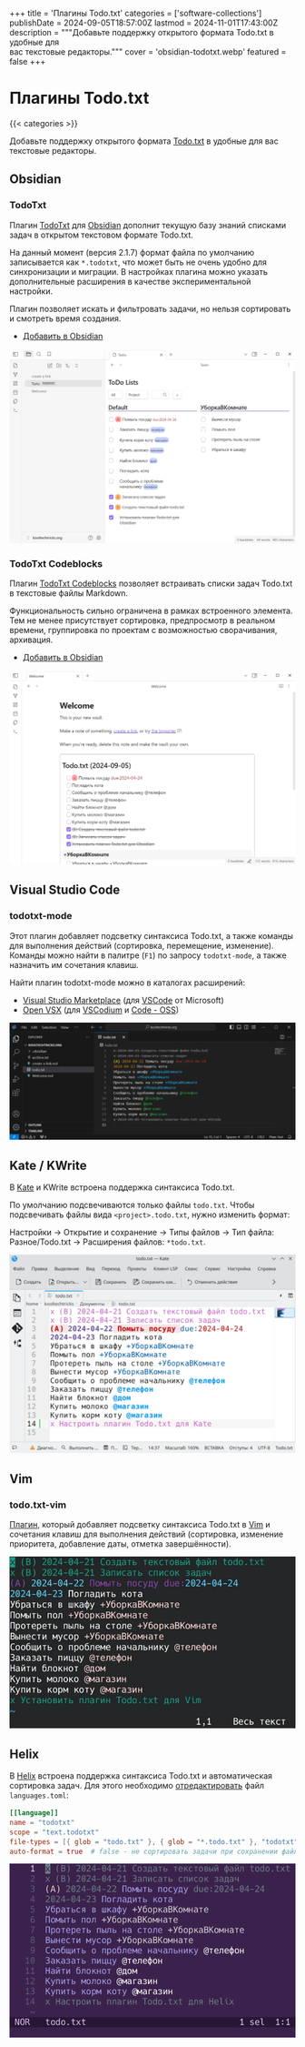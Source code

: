 +++
title = 'Плагины Todo.txt'
categories = ['software-collections']
publishDate = 2024-09-05T18:57:00Z
lastmod = 2024-11-01T17:43:00Z
description = """Добавьте поддержку открытого формата Todo.txt в удобные для \
вас текстовые редакторы."""
cover = 'obsidian-todotxt.webp'
featured = false
+++

# Плагины Todo.txt
{{< categories >}}

Добавьте поддержку открытого формата [Todo.txt](/wiki/todo-txt) в удобные для
вас текстовые редакторы.

## Obsidian

### TodoTxt

Плагин [TodoTxt](https://github.com/mvgrimes/obsidian-todotxt-plugin#readme) для
[Obsidian](https://obsidian.md) дополнит текущую базу знаний списками задач в
открытом текстовом формате Todo.txt.

На данный момент (версия 2.1.7) формат файла по умолчанию записывается как
`*.todotxt`, что может быть не очень удобно для синхронизации и миграции. В
настройках плагина можно указать дополнительные расширения в качестве
экспериментальной настройки.

Плагин позволяет искать и фильтровать задачи, но нельзя сортировать и смотреть
время создания.

- [Добавить в Obsidian](obsidian://show-plugin?id=todotxt)

![Плагин Todo.txt для Obsidian](obsidian-todotxt.webp)

### TodoTxt Codeblocks

Плагин [TodoTxt Codeblocks] позволяет встраивать списки задач Todo.txt в
текстовые файлы Markdown.

Функциональность сильно ограничена в рамках встроенного элемента. Тем не менее
присутствует сортировка, предпросмотр в реальном времени, группировка по
проектам с возможностью сворачивания, архивация.

- [Добавить в Obsidian](obsidian://show-plugin?id=todotxt-codeblocks)

![Плагин Todo.txt для Obsidian](obsidian-todotxt-codeblocks.webp)

[TodoTxt Codeblocks]: https://github.com/benjamonnguyen/obsidian-todotxt-codeblocks#readme

## Visual Studio Code

### todotxt-mode

Этот плагин добавляет подсветку синтаксиса Todo.txt, а также команды для
выполнения действий (сортировка, перемещение, изменение). Команды можно найти
в палитре (`F1`) по запросу `todotxt-mode`, а также назначить им сочетания
клавиш.

Найти плагин todotxt-mode можно в каталогах расширений:
- [Visual Studio Marketplace](https://marketplace.visualstudio.com/items?itemName=davraamides.todotxt-mode)
(для [VSCode] от Microsoft)
- [Open VSX](https://open-vsx.org/extension/davraamides/todotxt-mode)
(для [VSCodium] и [Code - OSS])

[VSCode]: https://code.visualstudio.com
[VSCodium]: https://vscodium.com
[Code - OSS]: https://github.com/microsoft/vscode

![Плагин todotxt-mode для Visual Studio Code](vscode-todotxt-mode.webp)

## Kate / KWrite

В [Kate](https://kate-editor.org) и KWrite встроена поддержка синтаксиса
Todo.txt.

По умолчанию подсвечиваются только файлы `todo.txt`. Чтобы подсвечивать файлы
вида `<project>.todo.txt`, нужно изменить формат:

Настройки → Открытие и сохранение → Типы файлов → Тип файла: Разное/Todo.txt
→ Расширения файлов: `*todo.txt`.

![Поддержка Todo.txt в Kate](kate-todotxt.webp)

## Vim

### todo.txt-vim

[Плагин](https://github.com/freitass/todo.txt-vim), который добавляет подсветку
синтаксиса Todo.txt в [Vim](https://www.vim.org) и сочетания клавиш для
выполнения действий (сортировка, изменение приоритета, добавление даты, отметка
завершённости).

![Плагин todo.txt-vim для Vim](vim-todotxt.webp)

## Helix

В [Helix](https://helix-editor.com) встроена поддержка синтаксиса Todo.txt и
автоматическая сортировка задач. Для этого необходимо [отредактировать] файл
`languages.toml`:

[отредактировать]: https://docs.helix-editor.com/languages.html

```toml
[[language]]
name = "todotxt"
scope = "text.todotxt"
file-types = [{ glob = "todo.txt" }, { glob = "*.todo.txt" }, "todotxt"]
auto-format = true  # false - не сортировать задачи при сохранении файла
```

![Поддержка Todo.txt в Helix](helix-todotxt.webp)